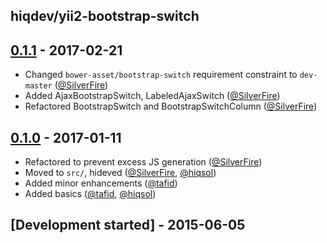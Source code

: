 ## hiqdev/yii2-bootstrap-switch

## [0.1.1] - 2017-02-21

- Changed `bower-asset/bootstrap-switch` requirement constraint to `dev-master` ([@SilverFire])
- Added AjaxBootstrapSwitch, LabeledAjaxSwitch ([@SilverFire])
- Refactored BootstrapSwitch and BootstrapSwitchColumn ([@SilverFire])

## [0.1.0] - 2017-01-11

- Refactored to prevent excess JS generation ([@SilverFire])
- Moved to `src/`, hideved ([@SilverFire], [@hiqsol])
- Added minor enhancements ([@tafid])
- Added basics ([@tafid], [@hiqsol])

## [Development started] - 2015-06-05

[@hiqsol]: https://github.com/hiqsol
[sol@hiqdev.com]: https://github.com/hiqsol
[@SilverFire]: https://github.com/SilverFire
[d.naumenko.a@gmail.com]: https://github.com/SilverFire
[@tafid]: https://github.com/tafid
[andreyklochok@gmail.com]: https://github.com/tafid
[@BladeRoot]: https://github.com/BladeRoot
[bladeroot@hiqdev.com]: https://github.com/BladeRoot
[Under development]: https://github.com/hiqdev/yii2-bootstrap-switch/compare/0.1.0...HEAD
[0.1.0]: https://github.com/hiqdev/yii2-bootstrap-switch/releases/tag/0.1.0
[0.1.1]: https://github.com/hiqdev/yii2-bootstrap-switch/compare/0.1.0...0.1.1
